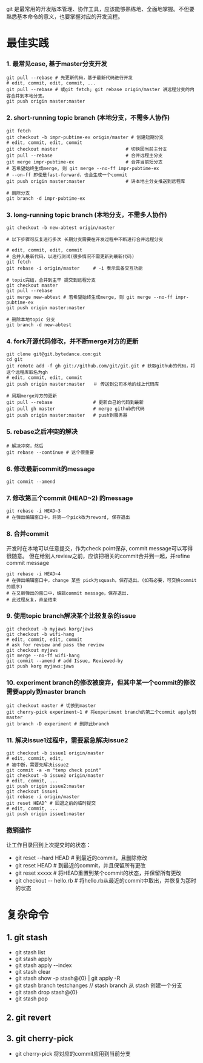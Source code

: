 
git 是最常用的开发版本管理、协作工具，应该能够熟练地、全面地掌握。不但要熟悉基本命令的意义，也要掌握对应的开发流程。

# 最佳实践

### 1. 最常见case, 基于master分支开发

```
git pull --rebase # 先更新代码，基于最新代码进行开发
# edit, commit, edit, commit, ...
git pull --rebase # 或git fetch; git rebase origin/master 讲远程分支的内容合并到本地分支。
git push origin master:master
```

### 2. short-running topic branch (本地分支，不需多人协作)

```
git fetch
git checkout -b impr-pubtime-ex origin/master # 创建短期分支
# edit, commit, edit, commit
git checkout master                         # 切换回当前主分支
git pull --rebase                           # 合并远程主分支
git merge impr-pubtime-ex                   # 合并当前短分支
# 若希望始终生成merge, 则 git merge --no-ff impr-pubtime-ex
# --on-ff 即使是fast-forward，也会生成一个commit
git push origin master:master               # 讲本地主分支推送到远程库

# 删除分支
git branch -d impr-pubtime-ex
```

### 3. long-running topic branch (本地分支，不需多人协作)

```
git checkout -b new-abtest origin/master
 
# 以下步骤可反复进行多次 长期分支需要在开发过程中不断进行合并远程分支
 
# edit, commit, edit, commit
# 合并入最新代码，以进行测试(很多情况不需更新到最新代码)
git fetch
git rebase -i origin/master     # -i 表示具备交互功能
 
# topic完结，合并到主干 提交到远程分支
git checkout master
git pull --rebase
git merge new-abtest # 若希望始终生成merge, 则 git merge --no-ff impr-pubtime-ex
git push origin master:master
 
# 删除本地topic 分支
git branch -d new-abtest
```

### 4. fork开源代码修改，并不断merge对方的更新

```
git clone git@git.bytedance.com:git
cd git
git remote add -f gh git://github.com/git/git.git # 获取github的代码，将这个远程库取名为gh
# edit, commit, edit, commit
git push origin master:master   ＃ 传送到公司本地的线上代码库
 
# 周期merge对方的更新
git pull --rebase               # 更新自己的代码到最新
git pull gh master              # merge github的代码
git push origin master:master   # push到服务器
```

### 5. rebase之后冲突的解决

```
# 解决冲突，然后
git rebase --continue # 这个很重要
```

### 6. 修改最新commit的message

```
git commit --amend
```

### 7. 修改第三个commit (HEAD~2) 的message

```
git rebase -i HEAD~3
# 在弹出编辑窗口中，将第一个pick改为reword, 保存退出
```

### 8. 合并commit

开发时在本地可以任意提交，作为check point保存, commit message可以写得很随意。
但在给别人review之前，应该把相关的commit合并到一起，并refine commit message

```
git rebase -i HEAD~4
# 在弹出编辑窗口中，change 某些 pick为squash，保存退出。(如有必要，可交换commit的顺序)
# 在又新弹出的窗口中，编辑commit message，保存退出.
# 此过程反复，直至结束
```

### 9. 使用topic branch解决某个比较复杂的issue

```
git checkout -b myjaws korg/jaws
git checkout -b wifi-hang
# edit, commit, edit, commit
# ask for review and pass the review
git checkout myjaws
git merge --no-ff wifi-hang
git commit --amend # add Issue, Reviewed-by
git push korg myjaws:jaws
```

### 10. experiment branch的修改被废弃，但其中某一个commit的修改需要apply到master branch

```
git checkout master # 切换到master
git cherry-pick experiment~1 # 将experiment branch的第二个commit apply到master
git branch -D experiment # 删除此branch
```

### 11. 解决issue1过程中，需要紧急解决issue2

```
git checkout -b issue1 origin/master
# edit, commit, edit,
# 被中断，需要先解决issue2
git commit -a -m "temp check point"
git checkout -b issue2 origin/master
# edit, commit, ...
git push origin issue2:master
git checkout issue1
git rebase -i origin/master
git reset HEAD^ # 回退之前的临时提交
# edit, commit, ...
git push origin issue1:master
```

### 撤销操作

让工作目录回到上次提交时的状态：

+ git reset --hard HEAD   # 到最近的commit，且删除修改
+ git reset HEAD          # 到最近的commit，并且保留所有更改
+ git reset xxxxx         # 将HEAD重置到某个commit的状态，并保留所有更改
+ git checkout -- hello.rb # 将hello.rb从最近的commit中取出，并恢复为那时的状态

# 复杂命令

## 1. git stash

+ git stash list
+ git stash apply
+ git stash apply --index
+ git stash clear
+ git stash show -p stash@{0} | git apply -R
+ git stash branch testchanges // stash branch 从 stash 创建一个分支
+ git stash drop stash@{0}
+ git stash pop


## 2. git revert

## 3. git cherry-pick
+ git cherry-pick <commit id> 将对应的commit应用到当前分支
